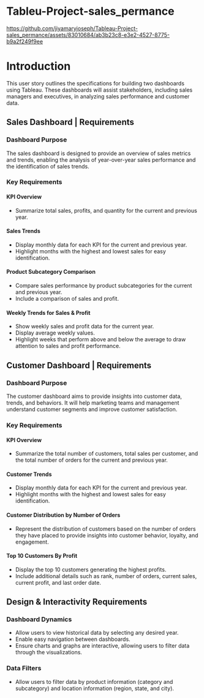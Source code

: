 # Tableu-Project-sales_permance



https://github.com/jiyamaryjoseph/Tableau-Project-sales_permance/assets/83010684/ab3b23c8-e3e2-4527-8775-b9a2f249f9ee


# Introduction
This user story outlines the specifications for building two dashboards using Tableau. These dashboards will assist stakeholders, including sales managers and executives, in analyzing sales performance and customer data.

## Sales Dashboard | Requirements

### Dashboard Purpose
The sales dashboard is designed to provide an overview of sales metrics and trends, enabling the analysis of year-over-year sales performance and the identification of sales trends.

### Key Requirements

#### KPI Overview
- Summarize total sales, profits, and quantity for the current and previous year.

#### Sales Trends
- Display monthly data for each KPI for the current and previous year.
- Highlight months with the highest and lowest sales for easy identification.

#### Product Subcategory Comparison
- Compare sales performance by product subcategories for the current and previous year.
- Include a comparison of sales and profit.

#### Weekly Trends for Sales & Profit
- Show weekly sales and profit data for the current year.
- Display average weekly values.
- Highlight weeks that perform above and below the average to draw attention to sales and profit performance.

## Customer Dashboard | Requirements

### Dashboard Purpose
The customer dashboard aims to provide insights into customer data, trends, and behaviors. It will help marketing teams and management understand customer segments and improve customer satisfaction.

### Key Requirements

#### KPI Overview
- Summarize the total number of customers, total sales per customer, and the total number of orders for the current and previous year.

#### Customer Trends
- Display monthly data for each KPI for the current and previous year.
- Highlight months with the highest and lowest sales for easy identification.

#### Customer Distribution by Number of Orders
- Represent the distribution of customers based on the number of orders they have placed to provide insights into customer behavior, loyalty, and engagement.

#### Top 10 Customers By Profit
- Display the top 10 customers generating the highest profits.
- Include additional details such as rank, number of orders, current sales, current profit, and last order date.

## Design & Interactivity Requirements

### Dashboard Dynamics
- Allow users to view historical data by selecting any desired year.
- Enable easy navigation between dashboards.
- Ensure charts and graphs are interactive, allowing users to filter data through the visualizations.

### Data Filters
- Allow users to filter data by product information (category and subcategory) and location information (region, state, and city).

